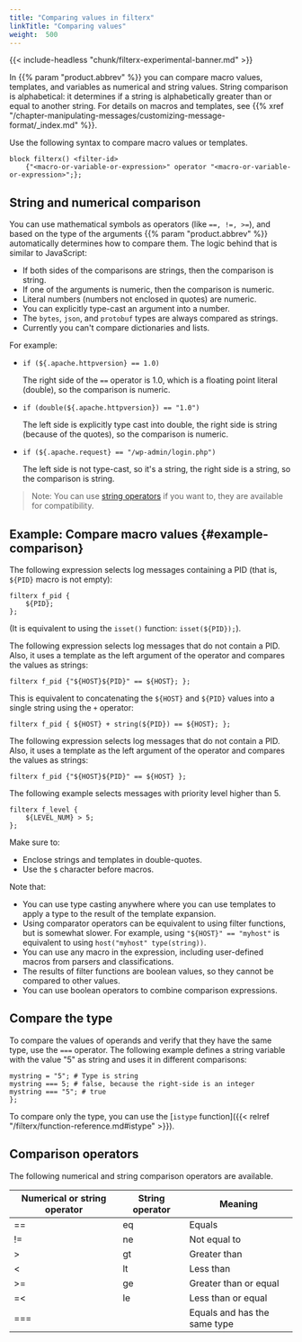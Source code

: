 ```yaml
---
title: "Comparing values in filterx"
linkTitle: "Comparing values"
weight:  500
---
```

<!-- This file is under the copyright of Axoflow, and licensed under Apache License 2.0, except for using the Axoflow and AxoSyslog trademarks. -->

{{< include-headless "chunk/filterx-experimental-banner.md" >}}

In {{% param "product.abbrev" %}} you can compare macro values, templates, and variables as numerical and string values. String comparison is alphabetical: it determines if a string is alphabetically greater than or equal to another string. For details on macros and templates, see {{% xref "/chapter-manipulating-messages/customizing-message-format/_index.md" %}}.

Use the following syntax to compare macro values or templates.

```shell
block filterx() <filter-id>
    {"<macro-or-variable-or-expression>" operator "<macro-or-variable-or-expression>";};
```

## String and numerical comparison

You can use mathematical symbols as operators (like `==, !=, >=`), and based on the type of the arguments {{% param "product.abbrev" %}} automatically determines how to compare them. The logic behind that is similar to JavaScript:

- If both sides of the comparisons are strings, then the comparison is string.
- If one of the arguments is numeric, then the comparison is numeric.
- Literal numbers (numbers not enclosed in quotes) are numeric.
- You can explicitly type-cast an argument into a number.
- The `bytes`, `json`, and `protobuf` types are always compared as strings.
- Currently you can't compare dictionaries and lists.

For example:

- `if (${.apache.httpversion} == 1.0)`

    The right side of the `==` operator is 1.0, which is a floating point literal (double), so the comparison is numeric.

- `if (double(${.apache.httpversion}) == "1.0")`

    The left side is explicitly type cast into double, the right side is string (because of the quotes), so the comparison is numeric.

- `if (${.apache.request} == "/wp-admin/login.php")`

    The left side is not type-cast, so it's a string, the right side is a string, so the comparison is string.

> Note: You can use [string operators](#comparison-operators) if you want to, they are available for compatibility.

## Example: Compare macro values {#example-comparison}

The following expression selects log messages containing a PID (that is, `${PID}` macro is not empty):

```shell
filterx f_pid {
    ${PID};
};
```

(It is equivalent to using the `isset()` function: `isset(${PID});`).

The following expression selects log messages that do not contain a PID. Also, it uses a template as the left argument of the operator and compares the values as strings:

```shell
filterx f_pid {"${HOST}${PID}" == ${HOST}; };
```

This is equivalent to concatenating the `${HOST}` and `${PID}` values into a single string using the `+` operator:

```shell
filterx f_pid { ${HOST} + string(${PID}) == ${HOST}; };
```

The following expression selects log messages that do not contain a PID. Also, it uses a template as the left argument of the operator and compares the values as strings:

```shell
filterx f_pid {"${HOST}${PID}" == ${HOST} };
```

The following example selects messages with priority level higher than 5.

```shell
filterx f_level {
    ${LEVEL_NUM} > 5;
};
```

<!-- FIXME more filterx-specific examples? -->

Make sure to:

- Enclose strings and templates in double-quotes.
- Use the `$` character before macros.

Note that:

- You can use type casting anywhere where you can use templates to apply a type to the result of the template expansion.
- Using comparator operators can be equivalent to using filter functions, but is somewhat slower. For example, using `"${HOST}" == "myhost"` is equivalent to using `host("myhost" type(string))`.
- You can use any macro in the expression, including user-defined macros from parsers and classifications.
- The results of filter functions are boolean values, so they cannot be compared to other values.
- You can use boolean operators to combine comparison expressions.

## Compare the type

To compare the values of operands and verify that they have the same type, use the `===` operator. The following example defines a string variable with the value "5" as string and uses it in different comparisons:

```shell
mystring = "5"; # Type is string
mystring === 5; # false, because the right-side is an integer
mystring === "5"; # true
};
```

To compare only the type, you can use the [`istype` function]({{< relref "/filterx/function-reference.md#istype" >}}).
<!-- FIXME examples -->

## Comparison operators

The following numerical and string comparison operators are available.

| Numerical or string operator | String operator | Meaning               |
| ------------------ | --------------- | --------------------- |
| ==                | eq              | Equals                |
| !=                | ne              | Not equal to          |
| >                 | gt              | Greater than          |
| <                 | lt              | Less than             |
| >=                | ge              | Greater than or equal |
| =<                | le              | Less than or equal    |
| ===               |                 | Equals and has the same type |
